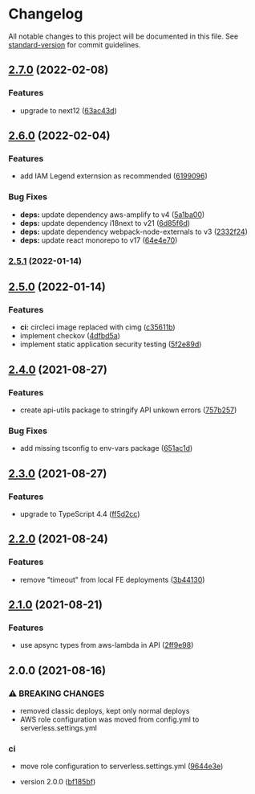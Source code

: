 # Changelog

All notable changes to this project will be documented in this file. See [standard-version](https://github.com/conventional-changelog/standard-version) for commit guidelines.

## [2.7.0](https://github.com/purple-technology/purple-stack/compare/v2.6.0...v2.7.0) (2022-02-08)


### Features

* upgrade to next12 ([63ac43d](https://github.com/purple-technology/purple-stack/commit/63ac43d69bfb8769a93fb08fcd7013133fdc8283))

## [2.6.0](https://github.com/purple-technology/purple-stack/compare/v2.5.1...v2.6.0) (2022-02-04)


### Features

* add IAM Legend externsion as recommended ([6199096](https://github.com/purple-technology/purple-stack/commit/61990961421280683902d60258534eb664db6a87))


### Bug Fixes

* **deps:** update dependency aws-amplify to v4 ([5a1ba00](https://github.com/purple-technology/purple-stack/commit/5a1ba007e4012fe4de58c4cd84d2125d78155a11))
* **deps:** update dependency i18next to v21 ([6d85f6d](https://github.com/purple-technology/purple-stack/commit/6d85f6d909d7db5075b6fd7840e3fbd3e3cbfb0f))
* **deps:** update dependency webpack-node-externals to v3 ([2332f24](https://github.com/purple-technology/purple-stack/commit/2332f240e85b19a3844bbd26dcb3f22241bda92e))
* **deps:** update react monorepo to v17 ([64e4e70](https://github.com/purple-technology/purple-stack/commit/64e4e70255606fa9d4ac322de5d68ce936f356e1))

### [2.5.1](https://github.com/purple-technology/purple-stack/compare/v2.5.0...v2.5.1) (2022-01-14)

## [2.5.0](https://github.com/purple-technology/purple-stack/compare/v2.4.0...v2.5.0) (2022-01-14)


### Features

* **ci:** circleci image replaced with cimg ([c35611b](https://github.com/purple-technology/purple-stack/commit/c35611b99df2da8a8af212af38adb7b587104a1d))
* implement checkov ([4dfbd5a](https://github.com/purple-technology/purple-stack/commit/4dfbd5a886a0de5b69abd2377ce470e79fe80821))
* implement static application security testing ([5f2e89d](https://github.com/purple-technology/purple-stack/commit/5f2e89d0f92af2b26748bd042473d052379848e3))

## [2.4.0](https://github.com/purple-technology/purple-stack/compare/v2.3.0...v2.4.0) (2021-08-27)


### Features

* create api-utils package to stringify API unkown errors ([757b257](https://github.com/purple-technology/purple-stack/commit/757b257eae905cceb2a89e1b7cdfb7199bbf91a4))


### Bug Fixes

* add missing tsconfig to env-vars package ([651ac1d](https://github.com/purple-technology/purple-stack/commit/651ac1d3924144db41e4209fa6e2c4934b339a93))

## [2.3.0](https://github.com/purple-technology/purple-stack/compare/v2.2.0...v2.3.0) (2021-08-27)


### Features

* upgrade to TypeScript 4.4 ([ff5d2cc](https://github.com/purple-technology/purple-stack/commit/ff5d2ccd5ddc72f4dd37aa72889d418d96c1d647))

## [2.2.0](https://github.com/purple-technology/purple-stack/compare/v2.1.0...v2.2.0) (2021-08-24)


### Features

* remove "timeout" from local FE deployments ([3b44130](https://github.com/purple-technology/purple-stack/commit/3b44130673177c431344e1492ca462c4bac4bd35))

## [2.1.0](https://github.com/purple-technology/purple-stack/compare/v2.0.0...v2.1.0) (2021-08-21)


### Features

* use apsync types from aws-lambda in API ([2ff9e98](https://github.com/purple-technology/purple-stack/commit/2ff9e98e6a537f5f1eefaef5b0cae3f787e79905))

## 2.0.0 (2021-08-16)


### ⚠ BREAKING CHANGES

* removed classic deploys, kept only normal deploys
* AWS role configuration was moved from config.yml to serverless.settings.yml

### ci

* move role configuration to serverless.settings.yml ([9644e3e](https://github.com/purple-technology/purple-stack/commit/9644e3e35c8d72b91b5fce61b0b0a8332788ac3f))


* version 2.0.0 ([bf185bf](https://github.com/purple-technology/purple-stack/commit/bf185bf3495fcaca838a5a79bf3608b3e8c382a0))
